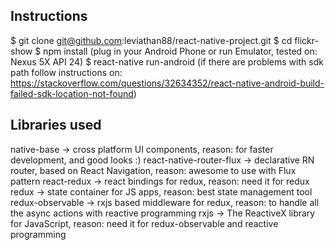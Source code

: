 ## Instructions

$ git clone git@github.com:leviathan88/react-native-project.git
$ cd flickr-show
$ npm install
(plug in your Android Phone or run Emulator, tested on: Nexus 5X API 24)
$ react-native run-android
(if there are problems with sdk path follow instructions on: https://stackoverflow.com/questions/32634352/react-native-android-build-failed-sdk-location-not-found)

## Libraries used

native-base -> cross platform UI components, reason: for faster development, and good looks :)
react-native-router-flux -> declarative RN router, based on React Navigation, reason: awesome to use with Flux pattern
react-redux -> react bindings for redux, reason: need it for redux
redux -> state container for JS apps, reason: best state management tool
redux-observable -> rxjs based middleware for redux, reason: to handle all the async actions with reactive programming
rxjs -> The ReactiveX library for JavaScript, reason: need it for redux-observable and reactive programming
